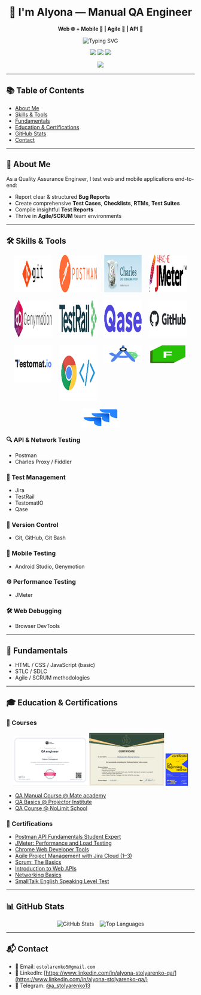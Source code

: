 <h1 align="center">👋 I'm Alyona — Manual QA Engineer</h1>
<p align="center"><strong>Web 🌐 + Mobile 📱 | Agile 🚀 | API 🔌</strong></p>

<p align="center">
  <img src="https://readme-typing-svg.demolab.com?font=Fira+Code&weight=500&size=22&pause=1000&color=F7AB0A&center=true&vCenter=true&width=435&lines=Manual+QA+Engineer;Web+%26+Mobile+Testing;API+Testing+%7C+Agile+%7C+SCRUM" alt="Typing SVG" />
</p>

<p align="center">
  <img src="https://img.shields.io/badge/Looking%20for%20Opportunities-%F0%9F%9A%80-9cf?style=for-the-badge"/>
  <img src="https://img.shields.io/badge/Exploring-Playwright-FF69B4?style=for-the-badge&logo=playwright"/>
  <img src="https://img.shields.io/badge/DevTools%20Lover-%E2%9D%A4%EF%B8%8F-critical?style=for-the-badge"/>
</p>

<p align="center">
  <img src="https://github-profile-trophy.vercel.app/?username=AlenaStolyarenko&theme=tokyonight&no-frame=true&no-bg=true&margin-w=4" />
</p>

---

## 📚 Table of Contents
- [About Me](#-about-me)
- [Skills & Tools](#️-skills--tools)
- [Fundamentals](#-fundamentals)
- [Education & Certifications](#-education--certifications)
- [GitHub Stats](#-github-stats)
- [Contact](#-contact)

---

## 🧪 About Me

As a Quality Assurance Engineer, I test web and mobile applications end-to-end:
- Report clear & structured **Bug Reports**
- Create comprehensive **Test Cases**, **Checklists**, **RTMs**, **Test Suites**
- Compile insightful **Test Reports**
- Thrive in **Agile/SCRUM** team environments

---

## 🛠️ Skills & Tools

<div align="center" style="display: flex; flex-wrap: wrap; justify-content: center; gap: 20px;">
  <img src="assets/img/git.png" alt="Git Bash" height="100" width="100"/>
  <img src="assets/img/Postman_(software).png" alt="Postman" height="100" width="100"/>
  <img src="assets/img/226082568-0a72d438-99c3-4962-8e16-724df840d581.png" alt="Charles Proxy" height="100" width="100"/>
  <img src="assets/img/Apache_JMeter.png" alt="JMeter" height="100" width="100"/>
  <img src="assets/img/095d3681d7fdc1da4e72d354a1b6c747.png" alt="Genymotion" height="100" width="100"/>
  <img src="assets/img/TestRail_Logo_Main_02_2x.png" alt="TestRail" height="100" width="100"/>
  <img src="assets/img/images.png" alt="Qase" height="100" width="100"/>
  <img src="assets/img/github-logo-vector.png" alt="GitHub" height="100" width="100"/>
  <img src="assets/img/Testomat_logo.png" alt="TestomatIO" height="100" width="100"/>
  <img src="assets/img/1_nOBgxSfY_Mjn6Y1UlAKK4w.jpg" alt="DevTools" height="150" width="100"/>
  <img src="assets/img/Screenshot 2023-05-09 at 6.13.20 PM.png" alt="Android Studio" height="50" width="100"/>
  <img src="assets/img/68747470733a2f2f312e62702e626c6f6773706f742e636f6d2f2d7750436d426f39564148552f5836524669696177466b492f4141414141414141466c592f37437262736b35456c65344f577038464c33354842722d46723744543041394c51434c63424741735948512f733.png" alt="Fiddler" height="50" width="100"/>
  <img src="assets/img/jira-logo-png_seeklogo-338597.png" alt="Jira" height="50" width="100"/>
</div>

### 🔍 API & Network Testing
- Postman
- Charles Proxy / Fiddler

### 🧪 Test Management
- Jira
- TestRail
- TestomatIO
- Qase

### 🧰 Version Control
- Git, GitHub, Git Bash

### 📱 Mobile Testing
- Android Studio, Genymotion

### ⚙️ Performance Testing
- JMeter

### 🛠️ Web Debugging
- Browser DevTools

---

## 🧠 Fundamentals

- HTML / CSS / JavaScript (basic)
- STLC / SDLC
- Agile / SCRUM methodologies

---

## 🎓 Education & Certifications

### 🏫 Courses
<div align="center">
  <img src="assets/img/MateAcademy.png" alt="Mate academy" width="200"/>
  <img src="assets/img/NoLimit-School.jpg" alt="NoLimit School" width="200"/>
   <img src="assets/img/Projector.png" alt="Projector" width="60"/>
</div>
<ul>
  <li><a href="https://mate.academy/">QA Manual Course @ Mate academy</a></li>
  <li><a href="https://prjctr.com/">QA Basics @ Projector Institute</a></li>
  <li><a href="https://nolimit.school/">QA Course @ NoLimit School</a></li>
</ul>

### 📜 Certifications
- <a href="https://badgr.com/public/assertions/68360cf35087f10962273e6f">Postman API Fundamentals Student Expert</a>
- <a href="https://www.linkedin.com/learning/certificates/182daac56b9856d4fba54c78ce287e914e26abaddfcf86ea82c7506ca5fa468e">JMeter: Performance and Load Testing</a>
- <a href="https://www.linkedin.com/learning/certificates/5e20e1c875be6fdf82e21fa4a17326df7bdf68c36d35cb4cb6c682d97e46c1b4">Chrome Web Developer Tools</a>
- <a href="https://www.linkedin.com/learning/certificates/22ae64a1d71f6f9879059a476db62fa7984a3e4db9a9cf3c16cb4fd683fe3c43">Agile Project Management with Jira Cloud (1–3)</a>
- <a href="https://www.linkedin.com/learning/certificates/f4fc2c422648b91c4f798b77a20c93816ae98e54aa88d4aa4c15b518b0e162b3">Scrum: The Basics</a>
- <a href="https://www.linkedin.com/learning/certificates/20e8aa2fda2c3b9dba7332e8ff2f0dd7e8ab1687c888e7f1873d6874a53870d9">Introduction to Web APIs</a>
- <a href="https://www.linkedin.com/learning/certificates/b5ec2f707e39e3fda1d7db3ea9ffbe5a7313b1f23844c728f8f218946ad32c0f">Networking Basics</a>
- <a href="https://cabinet.smalltalk2.me/certificates/0b4fc807">SmallTalk English Speaking Level Test</a>

---

## 📊 GitHub Stats

<p align="center">
  <img src="https://github-readme-stats.vercel.app/api?username=AlenaStolyarenko&show_icons=true&theme=tokyonight" alt="GitHub Stats" />
  &nbsp;&nbsp;
  <img src="https://github-readme-stats.vercel.app/api/top-langs/?username=AlenaStolyarenko&layout=compact&theme=tokyonight" alt="Top Languages" />
</p>

---

## 📬 Contact

- 📧 Email: `estolarenko5@gmail.com`  
- 💼 LinkedIn: [https://www.linkedin.com/in/alyona-stolyarenko-qa/](https://www.linkedin.com/in/alyona-stolyarenko-qa/)  
- 💬 Telegram: [@a_stolyarenko13](https://t.me/a_stolyarenko13)
